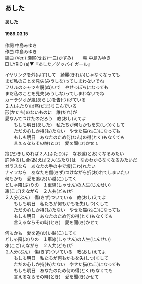 ## あした
#### あした
#### 1989.03.15


作詞     中島みゆき  
作曲      中島みゆき  
編曲 (Ver.) 瀬尾(せお)一三(かずみ)　　 
唄     中島みゆき   
□ LYRIC (a)▼『あした／グッバイ ガール』　　   
  
イヤリングを外(はず)して　綺麗(きれい)じゃなくなっても  
まだ私のことを見失(みうしな)ってしまわないでね  
フリルのシャツを脱(ぬ)いで　やせっぽちになっても  
まだ私のことを見失(みうしな)ってしまわないでね  
カーラジオが嵐(あらし)を告(つ)げている  
２人(ふたり)は黙(だま)りこんでいる  
形(かたち)のないものに　誰(だれ)が  
愛なんてつけたのだろう　教(おし)えてよ  
　　もしも明日(あした)　私たちが何もかもを失(しつ)くして  
　　ただの心しか持(も)たない　やせた猫(ねこ)になっても  
　　もしも明日　あなたのため何(なん)の得(とく)もなくても  
　　言えるならその時(とき)　愛を聞(き)かせて  
  
抱(だ)きしめれば２人(ふたり)は　なお遠(とお)くなるみたい  
許(ゆる)し合(あ)えば２人(ふたり)は　なおわからなくなるみたいだ  
ガラスなら　あなたの手の中で壊(こわ)れたい  
ナイフなら　あなたを傷(きず)つけながら折(お)れてしまいたい  
何もかも　愛を追(お)い越(こ)してく  
どしゃ降(ぶ)りの　１車線(しゃせん)の人生(じんせい)  
凍(こご)えながら　２人共(ども)が  
２人分(ぶん)　傷(きず)ついている　教(おし)えてよ  
　　もしも明日　私たちが何もかもを失(しつ)くして  
　　ただの心しか持(も)たない　やせた猫(ねこ)になっても  
　　もしも明日　あなたのため何の得(とく)もなくても  
　　言えるならその時(とき)　愛を聞(き)かせて  
  
何もかも　愛を追(お)い越(こ)してく  
どしゃ降(ぶ)りの　１車線(しゃせん)の人生(じんせい)  
凍(こご)えながら　２人共(ども)が  
２人分(ぶん)　傷(きず)ついている　教(おし)えてよ  
　　もしも明日　私たちが何もかもを失(しつ)くして  
　　ただの心しか持(も)たない　やせた猫(ねこ)になっても  
　　もしも明日　あなたのため何の得(とく)もなくても  
　　言えるならその時(とき)　愛を聞(き)かせて  